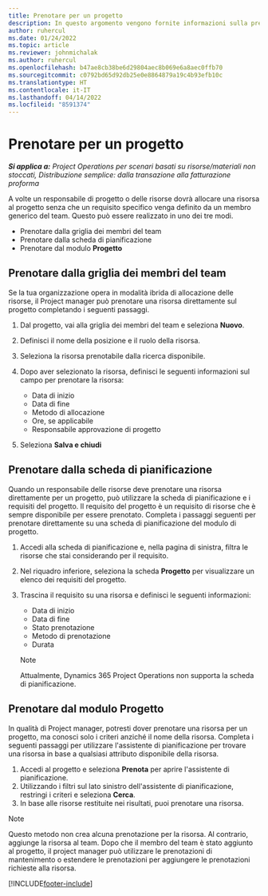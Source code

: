 ```yaml
---
title: Prenotare per un progetto
description: In questo argomento vengono fornite informazioni sulla prenotazione di una risorsa su un progetto.
author: ruhercul
ms.date: 01/24/2022
ms.topic: article
ms.reviewer: johnmichalak
ms.author: ruhercul
ms.openlocfilehash: b47ae8cb38be6d29804aec8b069e6a8aec0ffb70
ms.sourcegitcommit: c0792bd65d92db25e0e8864879a19c4b93efb10c
ms.translationtype: HT
ms.contentlocale: it-IT
ms.lasthandoff: 04/14/2022
ms.locfileid: "8591374"
---
```

# <a name="book-to-a-project"></a>Prenotare per un progetto

_**Si applica a:** Project Operations per scenari basati su risorse/materiali non stoccati, Distribuzione semplice: dalla transazione alla fatturazione proforma_

A volte un responsabile di progetto o delle risorse dovrà allocare una risorsa al progetto senza che un requisito specifico venga definito da un membro generico del team. Questo può essere realizzato in uno dei tre modi.

- Prenotare dalla griglia dei membri del team
- Prenotare dalla scheda di pianificazione
- Prenotare dal modulo **Progetto**

## <a name="book-from-the-team-member-grid"></a>Prenotare dalla griglia dei membri del team

Se la tua organizzazione opera in modalità ibrida di allocazione delle risorse, il Project manager può prenotare una risorsa direttamente sul progetto completando i seguenti passaggi.

1. Dal progetto, vai alla griglia dei membri del team e seleziona **Nuovo**.
2. Definisci il nome della posizione e il ruolo della risorsa.
3. Seleziona la risorsa prenotabile dalla ricerca disponibile.
4. Dopo aver selezionato la risorsa, definisci le seguenti informazioni sul campo per prenotare la risorsa:

    - Data di inizio
    - Data di fine
    - Metodo di allocazione
    - Ore, se applicabile
    - Responsabile approvazione di progetto

6. Seleziona **Salva e chiudi**

## <a name="book-from-the-schedule-board"></a>Prenotare dalla scheda di pianificazione

Quando un responsabile delle risorse deve prenotare una risorsa direttamente per un progetto, può utilizzare la scheda di pianificazione e i requisiti del progetto. Il requisito del progetto è un requisito di risorse che è sempre disponibile per essere prenotato. Completa i passaggi seguenti per prenotare direttamente su una scheda di pianificazione del modulo di progetto.

1. Accedi alla scheda di pianificazione e, nella pagina di sinistra, filtra le risorse che stai considerando per il requisito.
2. Nel riquadro inferiore, seleziona la scheda **Progetto** per visualizzare un elenco dei requisiti del progetto.
3. Trascina il requisito su una risorsa e definisci le seguenti informazioni:

    - Data di inizio
    - Data di fine
    - Stato prenotazione
    - Metodo di prenotazione
    - Durata
   
   > [!NOTE]
   > Attualmente, Dynamics 365 Project Operations non supporta la scheda di pianificazione.   

## <a name="book-from-the-project-form"></a>Prenotare dal modulo Progetto

In qualità di Project manager, potresti dover prenotare una risorsa per un progetto, ma conosci solo i criteri anziché il nome della risorsa. Completa i seguenti passaggi per utilizzare l'assistente di pianificazione per trovare una risorsa in base a qualsiasi attributo disponibile della risorsa. 

1. Accedi al progetto e seleziona **Prenota** per aprire l'assistente di pianificazione.
2. Utilizzando i filtri sul lato sinistro dell'assistente di pianificazione, restringi i criteri e seleziona **Cerca**.
3. In base alle risorse restituite nei risultati, puoi prenotare una risorsa.

> [!NOTE]
> Questo metodo non crea alcuna prenotazione per la risorsa. Al contrario, aggiunge la risorsa al team. Dopo che il membro del team è stato aggiunto al progetto, il project manager può utilizzare le prenotazioni di mantenimento o estendere le prenotazioni per aggiungere le prenotazioni richieste alla risorsa.


[!INCLUDE[footer-include](../includes/footer-banner.md)]
